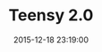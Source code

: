 ---
layout: page
title: "Teensy 2.0"
category: hardware
date: 2015-12-18 23:19:00
order: 6
toc: false
---